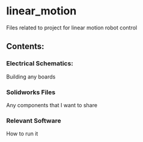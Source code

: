 # linear_motion
Files related to project for linear motion robot control

## Contents:
### Electrical Schematics:
Building any boards
### Solidworks Files
Any components that I want to share
### Relevant Software
How to run it
